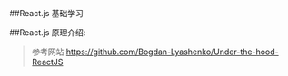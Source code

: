 ##React.js 基础学习



##React.js 原理介绍:
 > 参考网站:https://github.com/Bogdan-Lyashenko/Under-the-hood-ReactJS
